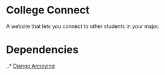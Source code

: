 # College Connect

A website that lets you connect to other students in your major.

# Dependencies

..* [Django Annoying](https://github.com/skorokithakis/django-annoying)
